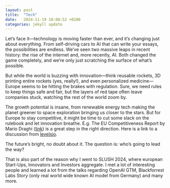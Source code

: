 ```yaml
---
layout: post
title:  "Tech"
date:   2024-11-19 10:08:52 +0200
categories: jekyll update
---
```

Let’s face it—technology is moving faster than ever, and it’s changing just about everything. From self-driving cars to AI that can write your essays, the possibilities are endless. We’ve seen two massive leaps in recent history: the rise of the internet and, more recently, AI. Both changed the game completely, and we’re only just scratching the surface of what’s possible.

But while the world is buzzing with innovation—think reusable rockets, 3D printing entire rockets (yes, really!), and even personalized medicine—Europe seems to be hitting the brakes with regulation. Sure, we need rules to keep things safe and fair, but the layers of red tape often leave companies stuck, watching the rest of the world zoom by.

The growth potential is insane, from renewable energy tech making the planet greener to space exploration bringing us closer to the stars. But for Europe to stay competitive, it might be time to cut some slack on the rulebook and let innovation breathe. E.g. The EU Competitiveness Report by Mario Draghi ([link](https://commission.europa.eu/topics/strengthening-european-competitiveness/eu-competitiveness-looking-ahead_en)) is a great step in the right direction. Here is a link to a discussion from [levelsio].

The future’s bright, no doubt about it. The question is: who’s going to lead the way?

That is also part of the reason why I went to SLUSH 2024, where european Start-Ups, Innovators and Investors aggregate. I met a lot of interesting people and learned a lot from the talks regarding OpenAI GTM, Blackforrest Labs Story (only real world wide known AI model from Germany) and many more.



[levelsio]: https://x.com/levelsio/status/1833126426142179653?s=48
[jekyll-gh]:   https://github.com/jekyll/jekyll
[jekyll-talk]: https://talk.jekyllrb.com/
